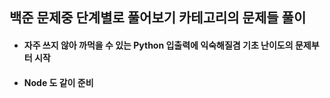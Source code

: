 <div class="block_grey">

## 백준 문제중 단계별로 풀어보기 카테고리의 문제들 풀이

- #### 자주 쓰지 않아 까먹을 수 있는 Python 입출력에 익숙해질겸 기초 난이도의 문제부터 시작

- #### Node 도 같이 준비

</div>